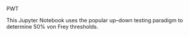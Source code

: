 PWT

This Jupyter Notebook uses the popular up–down testing paradigm to determine 50% von Frey thresholds.

